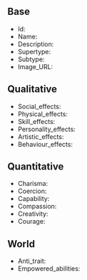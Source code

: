 ## Base
- <span class="text-field" data-tooltip="Text">Id</span>: 
- <span class="text-field" data-tooltip="Text">Name</span>: 
- <span class="text-field" data-tooltip="Text">Description</span>: 
- <span class="text-field" data-tooltip="Text">Supertype</span>: 
- <span class="text-field" data-tooltip="Text">Subtype</span>: 
- <span class="text-field" data-tooltip="Text">Image_URL</span>: 

## Qualitative
- <span class="text-field" data-tooltip="Text">Social_effects</span>: 
- <span class="text-field" data-tooltip="Text">Physical_effects</span>: 
- <span class="text-field" data-tooltip="Text">Skill_effects</span>: 
- <span class="text-field" data-tooltip="Text">Personality_effects</span>: 
- <span class="text-field" data-tooltip="Text">Artistic_effects</span>: 
- <span class="text-field" data-tooltip="Text">Behaviour_effects</span>: 

## Quantitative
- <span class="number-field" data-tooltip="Number, max: 100">Charisma</span>: 
- <span class="number-field" data-tooltip="Number, max: 100">Coercion</span>: 
- <span class="number-field" data-tooltip="Number, max: 100">Capability</span>: 
- <span class="number-field" data-tooltip="Number, max: 100">Compassion</span>: 
- <span class="number-field" data-tooltip="Number, max: 100">Creativity</span>: 
- <span class="number-field" data-tooltip="Number, max: 100">Courage</span>: 

## World
- <span class="link-field" data-tooltip="Single Trait">Anti_trait</span>: 
- <span class="multi-link-field" data-tooltip="Multi Ability">Empowered_abilities</span>: 

